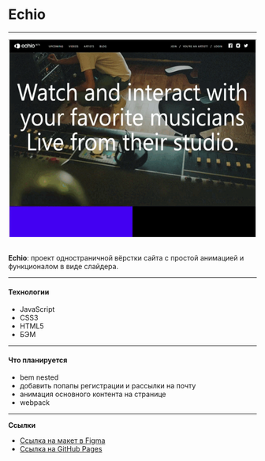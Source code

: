 # Echio
***

<div align="center">
  <img width="600" height="400" src="images/prewievMd.gif">
</div>

<br/>

**Echio**: проект одностраничной вёрстки сайта с простой анимацией и функционалом в виде слайдера.

***
#### Технологии
* JavaScript
* CSS3
* HTML5
* БЭМ
***
#### Что планируется
* bem nested
* добавить попапы регистрации и рассылки на почту
* анимация основного контента на странице
* webpack

***
**Ссылки**
* [Ссылка на макет в Figma](https://www.figma.com/file/wR4LCAqO6mXeLczE9a7rCz/echo?t=F5EzO0nuZIDBuJEg-6)
* [Ссылка на GitHub Pages](https://ri-yarm.github.io/echio/)
